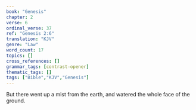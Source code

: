 ```yaml
---
book: "Genesis"
chapter: 2
verse: 6
ordinal_verse: 37
ref: "Genesis 2:6"
translation: "KJV"
genre: "Law"
word_count: 17
topics: []
cross_references: []
grammar_tags: [contrast-opener]
thematic_tags: []
tags: ["Bible","KJV","Genesis"]
---
```

But there went up a mist from the earth, and watered the whole face of the ground.
